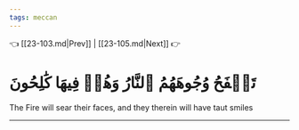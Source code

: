 ```yaml
---
tags: meccan
---
```


👈 [[23-103.md|Prev]] | [[23-105.md|Next]] 👉

# تَلۡفَحُ وُجُوهَهُمُ ٱلنَّارُ وَهُمۡ فِيهَا كَٰلِحُونَ

The Fire will sear their faces, and they therein will have taut smiles

---

